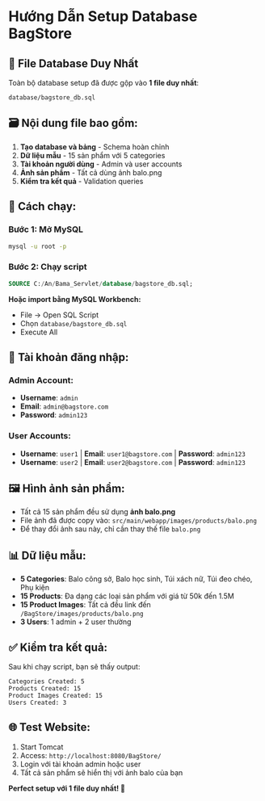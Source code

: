 # Hướng Dẫn Setup Database BagStore

## 📄 File Database Duy Nhất

Toàn bộ database setup đã được gộp vào **1 file duy nhất**:
```
database/bagstore_db.sql
```

## 🗃️ Nội dung file bao gồm:

1. **Tạo database và bảng** - Schema hoàn chỉnh
2. **Dữ liệu mẫu** - 15 sản phẩm với 5 categories
3. **Tài khoản người dùng** - Admin và user accounts
4. **Ảnh sản phẩm** - Tất cả dùng ảnh balo.png
5. **Kiểm tra kết quả** - Validation queries

## 🚀 Cách chạy:

### Bước 1: Mở MySQL
```bash
mysql -u root -p
```

### Bước 2: Chạy script
```sql
SOURCE C:/An/Bama_Servlet/database/bagstore_db.sql;
```

**Hoặc import bằng MySQL Workbench:**
- File → Open SQL Script
- Chọn `database/bagstore_db.sql`
- Execute All

## 🔐 Tài khoản đăng nhập:

### Admin Account:
- **Username**: `admin`
- **Email**: `admin@bagstore.com`
- **Password**: `admin123`

### User Accounts:
- **Username**: `user1` | **Email**: `user1@bagstore.com` | **Password**: `admin123`
- **Username**: `user2` | **Email**: `user2@bagstore.com` | **Password**: `admin123`

## 🖼️ Hình ảnh sản phẩm:

- Tất cả 15 sản phẩm đều sử dụng **ảnh balo.png**
- File ảnh đã được copy vào: `src/main/webapp/images/products/balo.png`
- Để thay đổi ảnh sau này, chỉ cần thay thế file `balo.png`

## 📊 Dữ liệu mẫu:

- **5 Categories**: Balo công sở, Balo học sinh, Túi xách nữ, Túi đeo chéo, Phụ kiện
- **15 Products**: Đa dạng các loại sản phẩm với giá từ 50k đến 1.5M
- **15 Product Images**: Tất cả đều link đến `/BagStore/images/products/balo.png`
- **3 Users**: 1 admin + 2 user thường

## ✅ Kiểm tra kết quả:

Sau khi chạy script, bạn sẽ thấy output:
```
Categories Created: 5
Products Created: 15  
Product Images Created: 15
Users Created: 3
```

## 🌐 Test Website:

1. Start Tomcat
2. Access: `http://localhost:8080/BagStore/`
3. Login với tài khoản admin hoặc user
4. Tất cả sản phẩm sẽ hiển thị với ảnh balo của bạn

**Perfect setup với 1 file duy nhất! 🎉**
